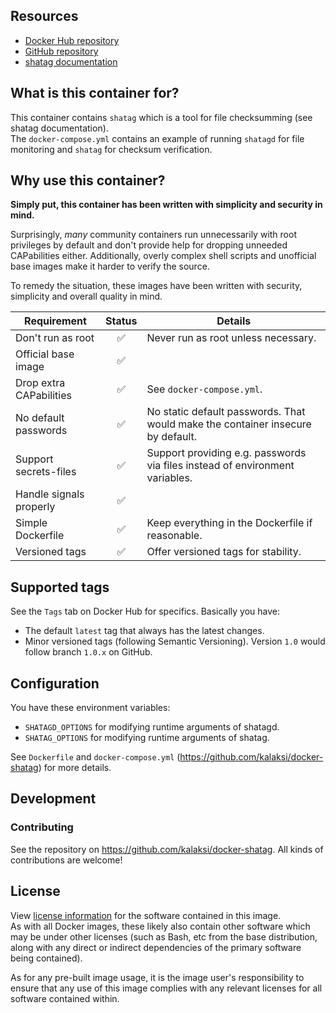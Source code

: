 
## Resources
- [Docker Hub repository](https://registry.hub.docker.com/u/kalaksi/shatag/)
- [GitHub repository](https://github.com/kalaksi/docker-shatag)
- [shatag documentation](https://bitbucket.org/maugier/shatag)

## What is this container for?
This container contains ```shatag``` which is a tool for file checksumming (see shatag documentation).  
The ```docker-compose.yml``` contains an example of running ```shatagd``` for file monitoring and ```shatag``` for checksum verification.  

## Why use this container?
**Simply put, this container has been written with simplicity and security in mind.**

Surprisingly, _many_ community containers run unnecessarily with root privileges by default and don't provide help for dropping unneeded CAPabilities either.
Additionally, overly complex shell scripts and unofficial base images make it harder to verify the source.  

To remedy the situation, these images have been written with security, simplicity and overall quality in mind.

|Requirement              |Status|Details|
|-------------------------|:----:|-------|
|Don't run as root        |✅    | Never run as root unless necessary.|
|Official base image      |✅    | |
|Drop extra CAPabilities  |✅    | See ```docker-compose.yml```. |
|No default passwords     |✅    | No static default passwords. That would make the container insecure by default. |
|Support secrets-files    |✅    | Support providing e.g. passwords via files instead of environment variables. |
|Handle signals properly  |✅    | |
|Simple Dockerfile        |✅    | Keep everything in the Dockerfile if reasonable.|
|Versioned tags           |✅    | Offer versioned tags for stability.|

## Supported tags
See the ```Tags``` tab on Docker Hub for specifics. Basically you have:
- The default ```latest``` tag that always has the latest changes.
- Minor versioned tags (following Semantic Versioning). Version ```1.0``` would follow branch ```1.0.x``` on GitHub.

## Configuration
You have these environment variables:
- ```SHATAGD_OPTIONS``` for modifying runtime arguments of shatagd.  
- ```SHATAG_OPTIONS``` for modifying runtime arguments of shatag.  
  
See ```Dockerfile``` and ```docker-compose.yml``` (<https://github.com/kalaksi/docker-shatag>) for more details.  

## Development

### Contributing
See the repository on <https://github.com/kalaksi/docker-shatag>.
All kinds of contributions are welcome!

## License
View [license information](https://github.com/kalaksi/docker-shatag/blob/master/LICENSE) for the software contained in this image.  
As with all Docker images, these likely also contain other software which may be under other licenses (such as Bash, etc from the base distribution, along with any direct or indirect dependencies of the primary software being contained).  
  
As for any pre-built image usage, it is the image user's responsibility to ensure that any use of this image complies with any relevant licenses for all software contained within.
